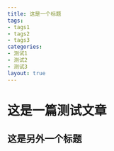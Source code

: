 ```yaml
---
title: 这是一个标题
tags: 
- tags1
- tags2
- tags3
categories: 
- 测试1
- 测试2
- 测试3
layout: true
---
```


# 这是一篇测试文章

<!-- more -->

## 这是另外一个标题